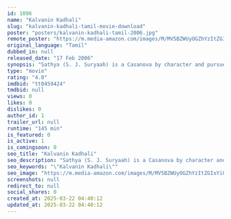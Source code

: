 ```yaml
---
id: 1096
name: "Kalvanin Kadhali"
slug: "kalvanin-kadhali-tamil-movie-download"
poster: "posters/kalvanin-kadhali-tamil-2006.jpg"
remote_poster: "https://m.media-amazon.com/images/M/MV5BZWUyOGZhYzItZGIxYi00ZTc2LWFiNzktNDQ1N2UwYmIyMWIyXkEyXkFqcGdeQXVyOTk3NTc2MzE@._V1_SX300.jpg"
original_language: "Tamil"
dubbed_in: null
released_date: "17 Feb 2006"
synopsis: "Sathya (S. J. Suryaah) is a Casanova by character and pursues Tina (Shraddha Arya), a woman around. He sets his sights on Haritha (Nayanthara) and manages to woo her. She loves him whole heartedly and he is not in favor of that. A..."
type: "movie"
rating: "4.0"
imdbid: "tt0459424"
tmdbid: null
views: 0
likes: 0
dislikes: 0
author_id: 1
trailer_url: null
runtime: "145 min"
is_featured: 0
is_active: 1
is_comingsoon: 0
seo_title: "Kalvanin Kadhali"
seo_description: "Sathya (S. J. Suryaah) is a Casanova by character and pursues Tina (Shraddha Arya), a woman around. He sets his sights on Haritha (Nayanthara) and manages to woo her. She loves him whole heartedly and he is not in favor of that. A..."
seo_keywords: "\"Kalvanin Kadhali\""
seo_image: "https://m.media-amazon.com/images/M/MV5BZWUyOGZhYzItZGIxYi00ZTc2LWFiNzktNDQ1N2UwYmIyMWIyXkEyXkFqcGdeQXVyOTk3NTc2MzE@._V1_SX300.jpg"
screenshots: null
redirect_to: null
social_shares: 0
created_at: 2025-03-22 04:40:12
updated_at: 2025-03-22 04:40:12
---
```


